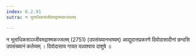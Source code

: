 ```yaml
---
index: 6.2.91
sutra: न भूताधिकसंजीवमद्राश्मकज्जलम्

---
```

 न भूताधिकसञ्ञ्जीवमद्राश्मकज्जलम् (2751) (उपसंख्यानभाष्यम्) आद्युदात्तप्रकरणे दिवोदासादीनां छन्दसि उपसंख्यानं कर्तव्यम् । दिवोदासाय गायत वध्र्यश्वाय दाशुषे ॥ 